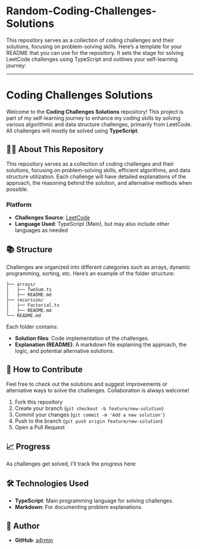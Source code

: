 # Random-Coding-Challenges-Solutions
This repository serves as a collection of coding challenges and their solutions, focusing on problem-solving skills.
Here’s a template for your README that you can use for the repository. It sets the stage for solving LeetCode challenges using TypeScript and outlines your self-learning journey:

---

# Coding Challenges Solutions

Welcome to the **Coding Challenges Solutions** repository! This project is part of my self-learning journey to enhance my coding skills by solving various algorithmic and data structure challenges, primarily from LeetCode. All challenges will mostly be solved using **TypeScript**.

## 🧑‍💻 About This Repository

This repository serves as a collection of coding challenges and their solutions, focusing on problem-solving skills, efficient algorithms, and data structure utilization. Each challenge will have detailed explanations of the approach, the reasoning behind the solution, and alternative methods when possible.

### Platform
- **Challenges Source**: [LeetCode](https://leetcode.com/)  
- **Language Used**: TypeScript (Main), but may also include other languages as needed

## 📚 Structure

Challenges are organized into different categories such as arrays, dynamic programming, sorting, etc. Here’s an example of the folder structure:

```
├── arrays/
│   ├── TwoSum.ts
│   ├── README.md
├── recursion/
│   ├── Factorial.ts
│   ├── README.md
└── README.md
```

Each folder contains:
- **Solution files**: Code implementation of the challenges.
- **Explanation (README)**: A markdown file explaining the approach, the logic, and potential alternative solutions.

## 🚀 How to Contribute

Feel free to check out the solutions and suggest improvements or alternative ways to solve the challenges. Collaboration is always welcome!

1. Fork this repository
2. Create your branch (`git checkout -b feature/new-solution`)
3. Commit your changes (`git commit -m 'Add a new solution'`)
4. Push to the branch (`git push origin feature/new-solution`)
5. Open a Pull Request

## 📈 Progress

As challenges get solved, I'll track the progress here:

## 🛠 Technologies Used
- **TypeScript**: Main programming language for solving challenges.
- **Markdown**: For documenting problem explanations.

## 👤 Author

- **GitHub**: [a4rmin](https://github.com/a4rmin)
